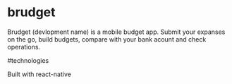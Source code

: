 # brudget
Brudget (devlopment name) is a mobile budget app. Submit your expanses on the go, build budgets, compare with your bank acount and check operations.

#technologies 

Built with react-native
